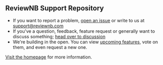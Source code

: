 ## ReviewNB Support Repository
* If you want to report a problem, [open an issue](https://github.com/ReviewNB/support/issues/new/choose) or write to us at support@reviewnb.com
* If you've a question, feedback, feature request or generally want to discuss something; [head over to discussion](https://github.com/reviewNB/support/discussions)
* We're building in the open. You can view [upcoming features](https://github.com/ReviewNB/support/issues?q=is%3Aopen+is%3Aissue+label%3A%22Feature+Request%22+sort%3Acreated-desc), vote on them,  and even request a new one.

[Visit the homepage](https://www.reviewnb.com/) for more information.
